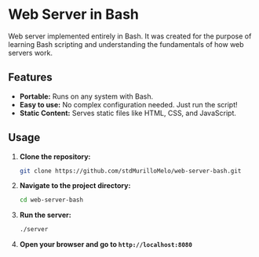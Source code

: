 # Web Server in Bash

Web server implemented entirely in Bash. It was created for the purpose of learning Bash scripting and understanding the fundamentals of how web servers work.

## Features

*   **Portable:** Runs on any system with Bash.
*   **Easy to use:** No complex configuration needed. Just run the script!
*   **Static Content:** Serves static files like HTML, CSS, and JavaScript.

## Usage

1. **Clone the repository:**
    ```bash
    git clone https://github.com/stdMurilloMelo/web-server-bash.git
    ```
2. **Navigate to the project directory:**
    ```bash
    cd web-server-bash
    ```
3. **Run the server:**
    ```bash
    ./server
    ```
4. **Open your browser and go to `http://localhost:8080`**
